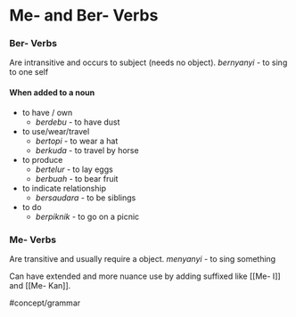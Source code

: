 # Me- and Ber- Verbs
### Ber- Verbs
Are intransitive and occurs to subject (needs no object).
*bernyanyi* - to sing to one self
#### When added to a noun
- to have / own
	- *berdebu* - to have dust
- to use/wear/travel
	- *bertopi*  - to wear a hat
	- *berkuda* - to travel by horse
- to produce
	- *bertelur* - to lay eggs
	- *berbuah* - to bear fruit
- to indicate relationship
	- *bersaudara* - to be siblings
- to do
	- *berpiknik* - to go on a picnic

### Me- Verbs
Are transitive and usually require a object.
*menyanyi* - to sing something

Can have extended and more nuance use by adding suffixed like [[Me- I]] and [[Me- Kan]].

#concept/grammar 